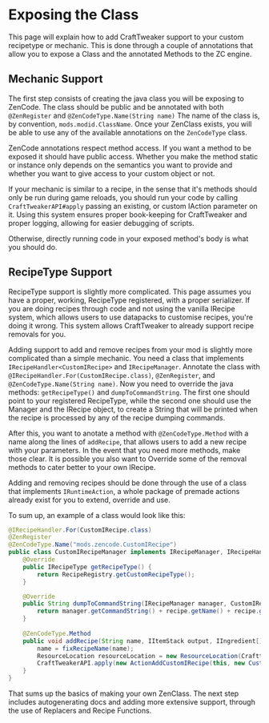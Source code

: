 # Exposing the Class

This page will explain how to add CraftTweaker support to your custom recipetype or mechanic. This is done through a couple of annotations that allow you to expose a Class and the annotated Methods to the ZC engine.

## Mechanic Support

The first step consists of creating the java class you will be exposing to ZenCode. The class should be public and be annotated with both `@ZenRegister` and `@ZenCodeType.Name(String name)`
The name of the class is, by convention, `mods.modid.ClassName`.  Once your ZenClass exists, you will be able to use any of the available annotations on the `ZenCodeType` class.

ZenCode annotations respect method access. If you want a method to be exposed it should have public access. Whether you make the method static or instance only depends on the semantics you want to provide and whether you want to give access to your custom object or not.

If your mechanic is similar to a recipe, in the sense that it's methods should only be run during game reloads, you should run your code by calling `CraftTweakerAPI#apply` passing an existing, or custom IAction parameter on it. Using this system ensures proper book-keeping for CraftTweaker and proper logging, allowing for easier debugging of scripts.

Otherwise, directly running code in your exposed method's body is what you should do.

## RecipeType Support

RecipeType support is slightly more complicated. This page assumes you have a proper, working, RecipeType registered, with a proper serializer. If you are doing recipes through code and not using the vanilla IRecipe system, which allows users to use datapacks to customise recipes, you're doing it wrong.
This system allows CraftTweaker to already support recipe removals for you.

Adding support to add and remove recipes from your mod is slightly more complicated than a simple mechanic.
You need a class that implements `IRecipeHandler<CustomIRecipe>` and `IRecipeManager`. Annotate the class with `@IRecipeHandler.For(CustomIRecipe.class)`, `@ZenRegister`, and `@ZenCodeType.Name(String name)`.
Now you need to override the java methods: `getRecipeType()` and `dumpToCommandString`. The first one should point to your registered RecipeType, while the second one should use the Manager and the IRecipe object, to create a String that will be printed when the recipe is processed by any of the recipe dumping commands.

After this, you want to anotate a method with `@ZenCodeType.Method` with a name along the lines of `addRecipe`, that allows users to add a new recipe with your parameters. In the event that you need more methods, make those clear. It is possible you also want to Override some of the removal methods to cater better to your own IRecipe.

Adding and removing recipes should be done through the use of a class that implements `IRuntimeAction`, a whole package of premade actions already exist for you to extend, override and use. 

To sum up, an example of a class would look like this:

```java
@IRecipeHandler.For(CustomIRecipe.class)
@ZenRegister
@ZenCodeType.Name("mods.zencode.CustomIRecipe")
public class CustomIRecipeManager implements IRecipeManager, IRecipeHandler<CustomIRecipe> {
    @Override
    public IRecipeType getRecipeType() {
        return RecipeRegistry.getCustomRecipeType();
    }

    @Override
    public String dumpToCommandString(IRecipeManager manager, CustomIRecipe recipe) {
        return manager.getCommandString() + recipe.getName() + recipe.getOutput() + "[" + recipe.getInputs() + "]";
    }
    
    @ZenCodeType.Method
    public void addRecipe(String name, IItemStack output, IIngredient[] inputs){
        name = fixRecipeName(name);
        ResourceLocation resourceLocation = new ResourceLocation(Crafttweaker.MODID, name);
        CraftTweakerAPI.apply(new ActionAddCustomIRecipe(this, new CustomIRecipe(resourceLocation, output.getInternal(), Arrays.stream(inputs).map(inputs -> inputs.asVanillaIngredient()).collect(Collectors.toList()))));
    }
}
```

That sums up the basics of making your own ZenClass. The next step includes autogenerating docs and adding more extensive support, through the use of Replacers and Recipe Functions.




